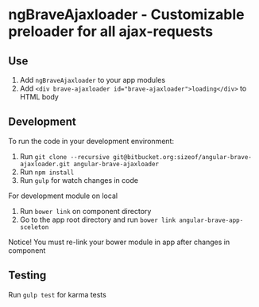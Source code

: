 ngBraveAjaxloader - Customizable preloader for all ajax-requests
================================================================


Use
---

1. Add `ngBraveAjaxloader` to your app modules
2. Add `<div brave-ajaxloader id="brave-ajaxloader">loading</div>` to HTML body


Development
-----------
To run the code in your development environment:

1. Run `git clone --recursive git@bitbucket.org:sizeof/angular-brave-ajaxloader.git angular-brave-ajaxloader`
2. Run `npm install`
3. Run `gulp` for watch changes in code

For development module on local

1. Run `bower link` on component directory
2. Go to the app root directory and run `bower link angular-brave-app-sceleton` 

Notice! You must re-link your bower module in app after changes in component 


Testing
-------

Run `gulp test` for karma tests

